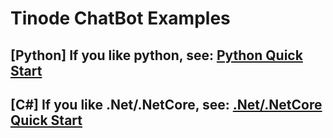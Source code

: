 # Tinode ChatBot Examples 


## [Python] If you like python, see: [Python Quick Start](./Python/README.md)

## [C#] If you like .Net/.NetCore, see: [.Net/.NetCore Quick Start](./CSharp/readme.md)

